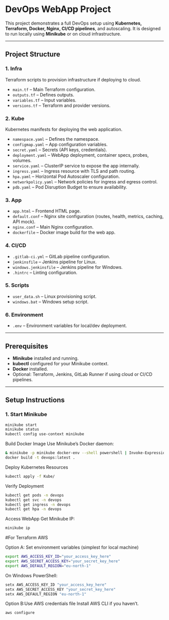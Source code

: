 # DevOps WebApp Project

This project demonstrates a full DevOps setup using **Kubernetes, Terraform, Docker, Nginx, CI/CD pipelines**, and autoscaling. It is designed to run locally using **Minikube** or on cloud infrastructure.

---

## **Project Structure**

### **1. Infra**
Terraform scripts to provision infrastructure if deploying to cloud.
- `main.tf` – Main Terraform configuration.
- `outputs.tf` – Defines outputs.
- `variables.tf` – Input variables.
- `versions.tf` – Terraform and provider versions.

### **2. Kube**
Kubernetes manifests for deploying the web application.
- `namespace.yaml` – Defines the namespace.
- `configmap.yaml` – App configuration variables.
- `secret.yaml` – Secrets (API keys, credentials).
- `deployment.yaml` – WebApp deployment, container specs, probes, volumes.
- `service.yaml` – ClusterIP service to expose the app internally.
- `ingress.yaml` – Ingress resource with TLS and path routing.
- `hpa.yaml` – Horizontal Pod Autoscaler configuration.
- `networkpolicy.yaml` – Network policies for ingress and egress control.
- `pdb.yaml` – Pod Disruption Budget to ensure availability.

### **3. App**
- `app.html` – Frontend HTML page.
- `default.conf` – Nginx site configuration (routes, health, metrics, caching, API mock).
- `nginx.conf` – Main Nginx configuration.
- `dockerfile` – Docker image build for the web app.

### **4. CI/CD**
- `.gitlab-ci.yml` – GitLab pipeline configuration.
- `jenkinsfile` – Jenkins pipeline for Linux.
- `windows.jenkinsfile` – Jenkins pipeline for Windows.
- `.hintrc` – Linting configuration.

### **5. Scripts**
- `user_data.sh` – Linux provisioning script.
- `windows.bat` – Windows setup script.

### **6. Environment**
- `.env` – Environment variables for local/dev deployment.

---

## **Prerequisites**

- **Minikube** installed and running.
- **kubectl** configured for your Minikube context.
- **Docker** installed.
- Optional: Terraform, Jenkins, GitLab Runner if using cloud or CI/CD pipelines.

---

## **Setup Instructions**

### **1. Start Minikube**
```bash
minikube start
minikube status
kubectl config use-context minikube
```
Build Docker Image
Use Minikube’s Docker daemon:
```bash
& minikube -p minikube docker-env --shell powershell | Invoke-Expression
docker build -t devops:latest .
```
Deploy Kubernetes Resources
```bash
kubectl apply -f Kube/
```
Verify Deployment
```bash
kubectl get pods -n devops
kubectl get svc -n devops
kubectl get ingress -n devops
kubectl get hpa -n devops
```
Access WebApp
Get Minikube IP:
```bash
minikube ip
```
#For Terraform AWS

Option A: Set environment variables (simplest for local machine)
```bash
export AWS_ACCESS_KEY_ID="your_access_key_here"
export AWS_SECRET_ACCESS_KEY="your_secret_key_here"
export AWS_DEFAULT_REGION="eu-north-1"
```
On Windows PowerShell:
```bash
setx AWS_ACCESS_KEY_ID "your_access_key_here"
setx AWS_SECRET_ACCESS_KEY "your_secret_key_here"
setx AWS_DEFAULT_REGION "eu-north-1"

```

Option B:Use AWS credentials file
Install AWS CLI if you haven’t.
```bash
aws configure
```